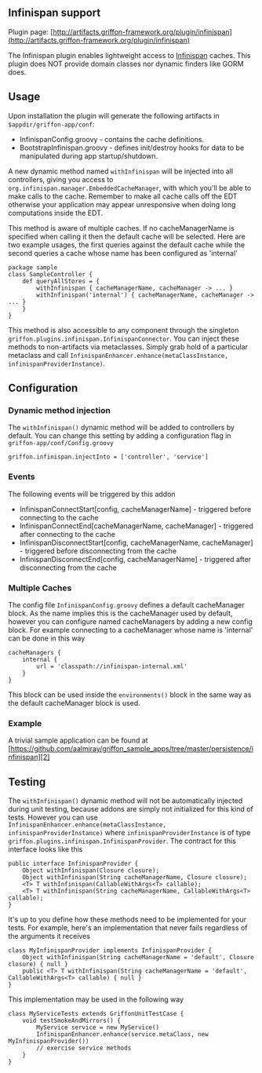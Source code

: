 
Infinispan support
------------------

Plugin page: [http://artifacts.griffon-framework.org/plugin/infinispan](http://artifacts.griffon-framework.org/plugin/infinispan)


The Infinispan plugin enables lightweight access to [Infinispan][1] caches.
This plugin does NOT provide domain classes nor dynamic finders like GORM does.

Usage
-----
Upon installation the plugin will generate the following artifacts in `$appdir/griffon-app/conf`:

 * InfinispanConfig.groovy - contains the cache definitions.
 * BootstrapInfinispan.groovy - defines init/destroy hooks for data to be manipulated during app startup/shutdown.

A new dynamic method named `withInfinispan` will be injected into all controllers,
giving you access to `org.infinispan.manager.EmbeddedCacheManager`, with which you'll be able
to make calls to the cache. Remember to make all cache calls off the EDT
otherwise your application may appear unresponsive when doing long computations
inside the EDT.

This method is aware of multiple caches. If no cacheManagerName is specified when calling
it then the default cache will be selected. Here are two example usages, the first
queries against the default cache while the second queries a cache whose name has
been configured as 'internal'

    package sample
    class SampleController {
        def queryAllStores = {
            withInfinispan { cacheManagerName, cacheManager -> ... }
            withInfinispan('internal') { cacheManagerName, cacheManager -> ... }
        }
    }

This method is also accessible to any component through the singleton `griffon.plugins.infinispan.InfinispanConnector`.
You can inject these methods to non-artifacts via metaclasses. Simply grab hold of a particular metaclass and call
`InfinispanEnhancer.enhance(metaClassInstance, infinispanProviderInstance)`.

Configuration
-------------
### Dynamic method injection

The `withInfinispan()` dynamic method will be added to controllers by default. You can
change this setting by adding a configuration flag in `griffon-app/conf/Config.groovy`

    griffon.infinispan.injectInto = ['controller', 'service']

### Events

The following events will be triggered by this addon

 * InfinispanConnectStart[config, cacheManagerName] - triggered before connecting to the cache
 * InfinispanConnectEnd[cacheManagerName, cacheManager] - triggered after connecting to the cache
 * InfinispanDisconnectStart[config, cacheManagerName, cacheManager] - triggered before disconnecting from the cache
 * InfinispanDisconnectEnd[config, cacheManagerName] - triggered after disconnecting from the cache

### Multiple Caches

The config file `InfinispanConfig.groovy` defines a default cacheManager block. As the name
implies this is the cacheManager used by default, however you can configure named cacheManagers
by adding a new config block. For example connecting to a cacheManager whose name is 'internal'
can be done in this way

    cacheManagers {
        internal {
            url = 'classpath://infinispan-internal.xml'
        }
    }

This block can be used inside the `environments()` block in the same way as the
default cacheManager block is used.

### Example

A trivial sample application can be found at [https://github.com/aalmiray/griffon_sample_apps/tree/master/persistence/infinispan][2]

Testing
-------
The `withInfinispan()` dynamic method will not be automatically injected during unit testing, because addons are simply not initialized
for this kind of tests. However you can use `InfinispanEnhancer.enhance(metaClassInstance, infinispanProviderInstance)` where 
`infinispanProviderInstance` is of type `griffon.plugins.infinispan.InfinispanProvider`. The contract for this interface looks like this

    public interface InfinispanProvider {
        Object withInfinispan(Closure closure);
        Object withInfinispan(String cacheManagerName, Closure closure);
        <T> T withInfinispan(CallableWithArgs<T> callable);
        <T> T withInfinispan(String cacheManagerName, CallableWithArgs<T> callable);
    }

It's up to you define how these methods need to be implemented for your tests. For example, here's an implementation that never
fails regardless of the arguments it receives

    class MyInfinispanProvider implements InfinispanProvider {
        Object withInfinispan(String cacheManagerName = 'default', Closure closure) { null }
        public <T> T withInfinispan(String cacheManagerName = 'default', CallableWithArgs<T> callable) { null }
    }

This implementation may be used in the following way

    class MyServiceTests extends GriffonUnitTestCase {
        void testSmokeAndMirrors() {
            MyService service = new MyService()
            InfinispanEnhancer.enhance(service.metaClass, new MyInfinispanProvider())
            // exercise service methods
        }
    }


[1]: http://www.jboss.org/infinispan/
[2]: https://github.com/aalmiray/griffon_sample_apps/tree/master/persistence/infinispan

